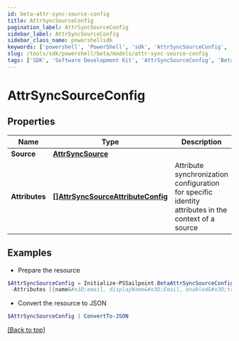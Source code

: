 ```yaml
---
id: beta-attr-sync-source-config
title: AttrSyncSourceConfig
pagination_label: AttrSyncSourceConfig
sidebar_label: AttrSyncSourceConfig
sidebar_class_name: powershellsdk
keywords: ['powershell', 'PowerShell', 'sdk', 'AttrSyncSourceConfig', 'BetaAttrSyncSourceConfig'] 
slug: /tools/sdk/powershell/beta/models/attr-sync-source-config
tags: ['SDK', 'Software Development Kit', 'AttrSyncSourceConfig', 'BetaAttrSyncSourceConfig']
---
```



# AttrSyncSourceConfig

## Properties

Name | Type | Description | Notes
------------ | ------------- | ------------- | -------------
**Source** |  [**AttrSyncSource**](attr-sync-source) |  | [required]
**Attributes** |  [**[]AttrSyncSourceAttributeConfig**](attr-sync-source-attribute-config) | Attribute synchronization configuration for specific identity attributes in the context of a source | [required]

## Examples

- Prepare the resource
```powershell
$AttrSyncSourceConfig = Initialize-PSSailpoint.BetaAttrSyncSourceConfig  -Source null `
 -Attributes [{name&#x3D;email, displayName&#x3D;Email, enabled&#x3D;true, target&#x3D;mail}, {name&#x3D;firstname, displayName&#x3D;First Name, enabled&#x3D;false, target&#x3D;givenName}]
```

- Convert the resource to JSON
```powershell
$AttrSyncSourceConfig | ConvertTo-JSON
```


[[Back to top]](#) 

